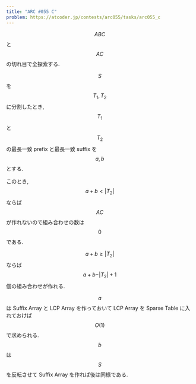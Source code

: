 ```yaml
---
title: "ARC #055 C"
problem: https://atcoder.jp/contests/arc055/tasks/arc055_c
---
```

$$ ABC $$ と $$ AC $$ の切れ目で全探索する.

$$ S $$ を $$ T_1, T_2 $$ に分割したとき, $$ T_1 $$ と $$ T_2 $$ の最長一致 prefix と最長一致 suffix を $$ a, b $$ とする.

このとき, $$ a+b \lt \vert T_2 \vert $$ ならば $$ AC $$ が作れないので組み合わせの数は $$ 0 $$ である.

$$ a+b \geq \vert T_2 \vert $$ ならば $$ a+b- \vert T_2 \vert +1 $$ 個の組み合わせが作れる.

$$ a $$ は Suffix Array と LCP Array を作っておいて LCP Array を Sparse Table に入れておけば $$ O(1) $$ で求められる. $$ b $$ は $$ S $$ を反転させて Suffix Array を作れば後は同様である.
